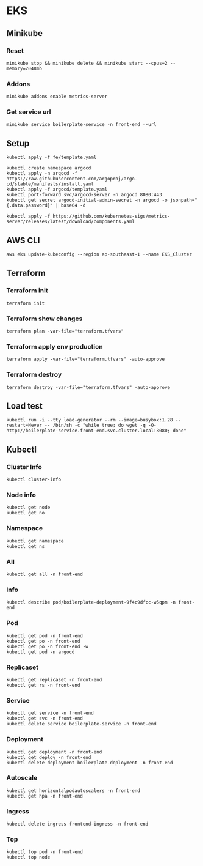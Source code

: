# EKS

## Minikube

### Reset

```shell
minikube stop && minikube delete && minikube start --cpus=2 --memory=2048mb
```

### Addons

```shell
minikube addons enable metrics-server
```

### Get service url

```shell
minikube service boilerplate-service -n front-end --url
```

## Setup

```shell
kubectl apply -f fe/template.yaml
```

```shell
kubectl create namespace argocd
kubectl apply -n argocd -f https://raw.githubusercontent.com/argoproj/argo-cd/stable/manifests/install.yaml
kubectl apply -f argocd/template.yaml
kubectl port-forward svc/argocd-server -n argocd 8080:443
kubectl get secret argocd-initial-admin-secret -n argocd -o jsonpath="{.data.password}" | base64 -d
```

```shell
kubectl apply -f https://github.com/kubernetes-sigs/metrics-server/releases/latest/download/components.yaml
```

## AWS CLI

```shell
aws eks update-kubeconfig --region ap-southeast-1 --name EKS_Cluster
```

## Terraform

### Terraform init

```shell
terraform init
```

### Terraform show changes

```shell
terraform plan -var-file="terraform.tfvars"
```

### Terraform apply env production

```shell
terraform apply -var-file="terraform.tfvars" -auto-approve
```

### Terraform destroy

```shell
terraform destroy -var-file="terraform.tfvars" -auto-approve
```

## Load test

```shell
kubectl run -i --tty load-generator --rm --image=busybox:1.28 --restart=Never -- /bin/sh -c "while true; do wget -q -O- http://boilerplate-service.front-end.svc.cluster.local:8080; done"
```

## Kubectl

### Cluster Info

```shell
kubectl cluster-info
```

### Node info

```shell
kubectl get node
kubectl get no
```

### Namespace

```shell
kubectl get namespace
kubectl get ns
```

### All

```shell
kubectl get all -n front-end
```

### Info

```shell
kubectl describe pod/boilerplate-deployment-9f4c9dfcc-w5qpm -n front-end
```

### Pod

```shell
kubectl get pod -n front-end
kubectl get po -n front-end
kubectl get po -n front-end -w
kubectl get pod -n argocd
```

### Replicaset

```shell
kubectl get replicaset -n front-end
kubectl get rs -n front-end
```

### Service

```shell
kubectl get service -n front-end
kubectl get svc -n front-end
kubectl delete service boilerplate-service -n front-end
```

### Deployment

```shell
kubectl get deployment -n front-end
kubectl get deploy -n front-end
kubectl delete deployment boilerplate-deployment -n front-end
```

### Autoscale

```shell
kubectl get horizontalpodautoscalers -n front-end
kubectl get hpa -n front-end
```

### Ingress

```shell
kubectl delete ingress frontend-ingress -n front-end
```

### Top

```shell
kubectl top pod -n front-end
kubectl top node
```
